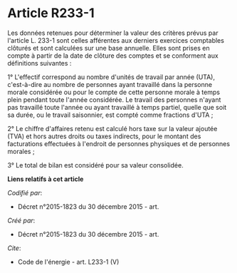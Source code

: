 # Article R233-1

Les données retenues pour déterminer la valeur des critères prévus par l'article L. 233-1 sont celles afférentes aux derniers
exercices comptables clôturés et sont calculées sur une base annuelle. Elles sont prises en compte à partir de la date de
clôture des comptes et se conforment aux définitions suivantes :

1° L'effectif correspond au nombre d'unités de travail par année (UTA), c'est-à-dire au nombre de personnes ayant travaillé
dans la personne morale considérée ou pour le compte de cette personne morale à temps plein pendant toute l'année considérée.
Le travail des personnes n'ayant pas travaillé toute l'année ou ayant travaillé à temps partiel, quelle que soit sa durée, ou
le travail saisonnier, est compté comme fractions d'UTA ; 

2° Le chiffre d'affaires retenu est calculé hors taxe sur la valeur ajoutée (TVA) et hors autres droits ou taxes indirects,
pour le montant des facturations effectuées à l'endroit de personnes physiques et de personnes morales ; 

3° Le total de bilan est considéré pour sa valeur consolidée.

**Liens relatifs à cet article**

_Codifié par_:

  - Décret n°2015-1823 du 30 décembre 2015 - art.

_Créé par_:

  - Décret n°2015-1823 du 30 décembre 2015 - art.

_Cite_:

  - Code de l'énergie - art. L233-1 (V)

